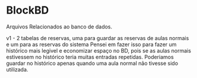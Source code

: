 # BlockBD
Arquivos Relacionados ao banco de dados.

v1 - 2 tabelas de reservas, uma para guardar as reservas de aulas normais e um para as reservas do sistema
Pensei em fazer isso para fazer um histórico mais legivel e economizar espaço no BD, pois se as aulas normais estivessem
no histórico teria muitas entradas repetidas.
Poderiamos guardar no histórico apenas quando uma aula normal não tivesse sido utilizada.
